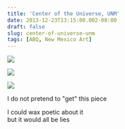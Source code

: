 ```yaml
---
title: 'Center of the Universe, UNM'
date: 2013-12-23T13:15:00.002-08:00
draft: false
slug: center-of-universe-unm
tags: [ABQ, New Mexico Art]
---
```


![](/images/blog/legacy/DSC03722+(Medium).JPG)

  

![](/images/blog/legacy/DSC03721+(Medium).JPG)

  

![](/images/blog/legacy/DSC03723+(Medium).JPG)

  
I do not pretend to "get" this piece  
  
I could wax poetic about it  
but it would all be lies